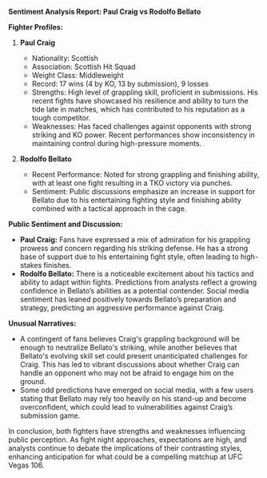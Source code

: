 **Sentiment Analysis Report: Paul Craig vs Rodolfo Bellato**

**Fighter Profiles:**
1. **Paul Craig**
   - Nationality: Scottish
   - Association: Scottish Hit Squad
   - Weight Class: Middleweight
   - Record: 17 wins (4 by KO, 13 by submission), 9 losses
   - Strengths: High level of grappling skill, proficient in submissions. His recent fights have showcased his resilience and ability to turn the tide late in matches, which has contributed to his reputation as a tough competitor.
   - Weaknesses: Has faced challenges against opponents with strong striking and KO power. Recent performances show inconsistency in maintaining control during high-pressure moments.

2. **Rodolfo Bellato**
   - Recent Performance: Noted for strong grappling and finishing ability, with at least one fight resulting in a TKO victory via punches.
   - Sentiment: Public discussions emphasize an increase in support for Bellato due to his entertaining fighting style and finishing ability combined with a tactical approach in the cage.

**Public Sentiment and Discussion:**
- **Paul Craig:** Fans have expressed a mix of admiration for his grappling prowess and concern regarding his striking defense. He has a strong base of support due to his entertaining fight style, often leading to high-stakes finishes.
- **Rodolfo Bellato:** There is a noticeable excitement about his tactics and ability to adapt within fights. Predictions from analysts reflect a growing confidence in Bellato’s abilities as a potential contender. Social media sentiment has leaned positively towards Bellato’s preparation and strategy, predicting an aggressive performance against Craig.

**Unusual Narratives:**
- A contingent of fans believes Craig's grappling background will be enough to neutralize Bellato's striking, while another believes that Bellato's evolving skill set could present unanticipated challenges for Craig. This has led to vibrant discussions about whether Craig can handle an opponent who may not be afraid to engage him on the ground.
- Some odd predictions have emerged on social media, with a few users stating that Bellato may rely too heavily on his stand-up and become overconfident, which could lead to vulnerabilities against Craig’s submission game.

In conclusion, both fighters have strengths and weaknesses influencing public perception. As fight night approaches, expectations are high, and analysts continue to debate the implications of their contrasting styles, enhancing anticipation for what could be a compelling matchup at UFC Vegas 106.